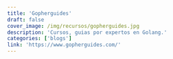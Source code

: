 ```yaml
---
title: 'Gopherguides'
draft: false
cover_image: /img/recursos/gopherguides.jpg
description: 'Cursos, guias por expertos en Golang.'
categories: ['blogs']
link: 'https://www.gopherguides.com/'
---
```

